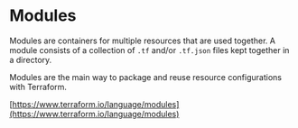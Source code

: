 # Modules
Modules are containers for multiple resources that are used together. A module consists of a collection of `.tf` and/or `.tf.json` files kept together in a directory.

Modules are the main way to package and reuse resource configurations with Terraform.

[https://www.terraform.io/language/modules](https://www.terraform.io/language/modules)